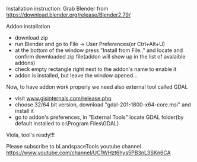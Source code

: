 Installation instruction:
Grab Blender from https://download.blender.org/release/Blender2.79/

Addon installation
- download zip
- run Blender and go to File -> User Preferences(or Ctrl+Alt+U)
- at the bottom of the window press "Install from File.." and locate and confirm downloaded zip file(addon will show up in the list of avalaible addons)
- check empty rectangle right next to the addon's name to enable it
- addon is installed, but leave the window opened...

Now, to have addon work properly we need also external tool called GDAL
- visit www.gisinternals.com/release.php
- choose 32/64 bit version, download "gdal-201-1800-x64-core.msi" and install it
- go to addon's preferences, in "External Tools" locate GDAL folder(by default installed to c:\Program Files\GDAL\)

Viola, tool's ready!!!

Please subscribe to bLandspaceTools youtube channel
https://www.youtube.com/channel/UC1WHzt6hys5PB3nL3SKn6CA
